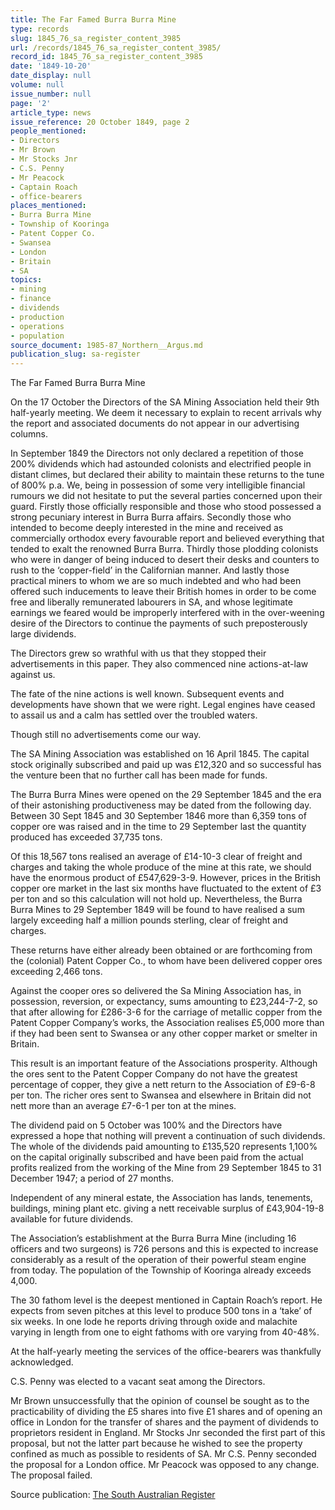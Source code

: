 ```yaml
---
title: The Far Famed Burra Burra Mine
type: records
slug: 1845_76_sa_register_content_3985
url: /records/1845_76_sa_register_content_3985/
record_id: 1845_76_sa_register_content_3985
date: '1849-10-20'
date_display: null
volume: null
issue_number: null
page: '2'
article_type: news
issue_reference: 20 October 1849, page 2
people_mentioned:
- Directors
- Mr Brown
- Mr Stocks Jnr
- C.S. Penny
- Mr Peacock
- Captain Roach
- office-bearers
places_mentioned:
- Burra Burra Mine
- Township of Kooringa
- Patent Copper Co.
- Swansea
- London
- Britain
- SA
topics:
- mining
- finance
- dividends
- production
- operations
- population
source_document: 1985-87_Northern__Argus.md
publication_slug: sa-register
---
```


The Far Famed Burra Burra Mine

On the 17 October the Directors of the SA Mining Association held their 9th half-yearly meeting.  We deem it necessary to explain to recent arrivals why the report and associated documents do not appear in our advertising columns.

In September 1849 the Directors not only declared a repetition of those 200% dividends which had astounded colonists and electrified people in distant climes, but declared their ability to maintain these returns to the tune of 800% p.a.  We, being in possession of some very intelligible financial rumours we did not hesitate to put the several parties concerned upon their guard.  Firstly those officially responsible and those who stood possessed a strong pecuniary interest in Burra Burra affairs.  Secondly those who intended to become deeply interested in the mine and received as commercially orthodox every favourable report and believed everything that tended to exalt the renowned Burra Burra.  Thirdly those plodding colonists who were in danger of being induced to desert their desks and counters to rush to the ‘copper-field’ in the Californian manner.  And lastly those practical miners to whom we are so much indebted and who had been offered such inducements to leave their British homes in order to be come free and liberally remunerated labourers in SA, and whose legitimate earnings we feared would be improperly interfered with in the over-weening desire of the Directors to continue the payments of such preposterously large dividends.

The Directors grew so wrathful with us that they stopped their advertisements in this paper.  They also commenced nine actions-at-law against us.

The fate of the nine actions is well known.  Subsequent events and developments have shown that we were right.  Legal engines have ceased to assail us and a calm has settled over the troubled waters.

Though still no advertisements come our way.

The SA Mining Association was established on 16 April 1845.  The capital stock originally subscribed and paid up was £12,320 and so successful has the venture been that no further call has been made for funds.

The Burra Burra Mines were opened on the 29 September 1845 and the era of their astonishing productiveness may be dated from the following day.  Between 30 Sept 1845 and 30 September 1846 more than 6,359 tons of copper ore was raised and in the time to 29 September last the quantity produced has exceeded 37,735 tons.

Of this 18,567 tons realised an average of £14-10-3 clear of freight and charges and taking the whole produce of the mine at this rate, we should have the enormous product of £547,629-3-9.  However, prices in the British copper ore market in the last six months have fluctuated to the extent of £3 per ton and so this calculation will not hold up.  Nevertheless, the Burra Burra Mines to 29 September 1849 will be found to have realised a sum largely exceeding half a million pounds sterling, clear of freight and charges.

These returns have either already been obtained or are forthcoming from the (colonial) Patent Copper Co., to whom have been delivered copper ores exceeding 2,466 tons.

Against the cooper ores so delivered the Sa Mining Association has, in possession, reversion, or expectancy, sums amounting to £23,244-7-2, so that after allowing for £286-3-6 for the carriage of metallic copper from the Patent Copper Company’s works, the Association realises £5,000 more than if they had been sent to Swansea or any other copper market or smelter in Britain.

This result is an important feature of the Associations prosperity.  Although the ores sent to the Patent Copper Company do not have the greatest percentage of copper, they give a nett return to the Association of £9-6-8 per ton.  The richer ores sent to Swansea and elsewhere in Britain did not nett more than an average £7-6-1 per ton at the mines.

The dividend paid on 5 October was 100% and the Directors have expressed a hope that nothing will prevent a continuation of such dividends.  The whole of the dividends paid amounting to £135,520 represents 1,100% on the capital originally subscribed and have been paid from the actual profits realized from the working of the Mine from 29 September 1845 to 31 December 1947; a period of 27 months.

Independent of any mineral estate, the Association has lands, tenements, buildings, mining plant etc. giving a nett receivable surplus of £43,904-19-8 available for future dividends.

The Association’s establishment at the Burra Burra Mine (including 16 officers and two surgeons) is 726 persons and this is expected to increase considerably as a result of the operation of their powerful steam engine from today.  The population of the Township of Kooringa already exceeds 4,000.

The 30 fathom level is the deepest mentioned in Captain Roach’s report.  He expects from seven pitches at this level to produce 500 tons in a ‘take’ of six weeks.  In one lode he reports driving through oxide and malachite varying in length from one to eight fathoms with ore varying from 40-48%.

At the half-yearly meeting the services of the office-bearers was thankfully acknowledged.

C.S. Penny was elected to a vacant seat among the Directors.

Mr Brown unsuccessfully that the opinion of counsel be sought as to the practicability of dividing the £5 shares into five £1 shares and of opening an office in London for the transfer of shares and the payment of dividends to proprietors resident in England.  Mr Stocks Jnr seconded the first part of this proposal, but not the latter part because he wished to see the property confined as much as possible to residents of SA.   Mr C.S. Penny seconded the proposal for a London office.  Mr Peacock was opposed to any change.  The proposal failed.

Source publication: [The South Australian Register](/publications/sa-register/)
